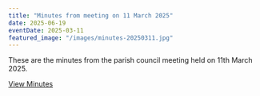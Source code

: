 ```yaml
---
title: "Minutes from meeting on 11 March 2025"
date: 2025-06-19
eventDate: 2025-03-11
featured_image: "/images/minutes-20250311.jpg"
---
```

These are the minutes from the parish council meeting held on 11th March 2025.

<!--more-->

[View Minutes](/pdfs/minutes-20250311.pdf)
